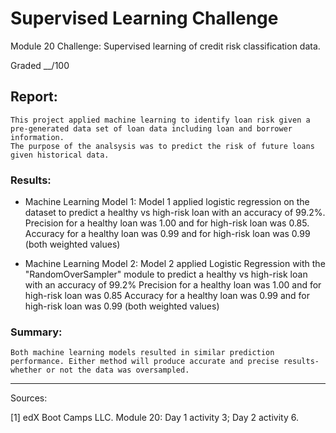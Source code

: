 # Supervised Learning Challenge
Module 20 Challenge: Supervised learning of credit risk classification data.

Graded __/100


## Report:
	This project applied machine learning to identify loan risk given a pre-generated data set of loan data including loan and borrower information.
	The purpose of the analsysis was to predict the risk of future loans given historical data.

### Results:
- Machine Learning Model 1:
	Model 1 applied logistic regression on the dataset to predict a healthy vs high-risk loan with an accuracy of 99.2%.
		Precision for a healthy loan was 1.00 and for high-risk loan was 0.85.
		Accuracy for a healthy loan was 0.99 and for high-risk loan was 0.99 (both weighted values)

- Machine Learning Model 2:
	Model 2 applied Logistic Regression with the "RandomOverSampler" module to predict a healthy vs high-risk loan with an accuracy of 99.2%
		Precision for a healthy loan was 1.00 and for high-risk loan was 0.85
		Accuracy for a healthy loan was 0.99 and for high-risk loan was 0.99 (both weighted values)



### Summary:
	Both machine learning models resulted in similar prediction performance. Either method will produce accurate and precise results- whether or not the data was oversampled.
	

---

Sources:

[1] edX Boot Camps LLC. Module 20: Day 1 activity 3; Day 2 activity 6.